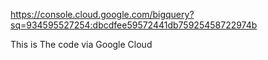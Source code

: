 https://console.cloud.google.com/bigquery?sq=934595527254:dbcdfee59572441db75925458722974b

This is The code via Google Cloud
